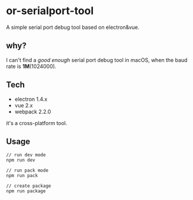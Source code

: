 # or-serialport-tool
A simple serial port debug tool based on electron&amp;vue.


## why?

I can't find a _good enough_ serial port debug tool in macOS, when the baud rate is **1M**(1024000).


## Tech

  - electron 1.4.x
  - vue 2.x
  - webpack 2.2.0


it's a cross-platform tool.

## Usage

    // run dev mode
    npm run dev

    // run pack mode
    npm run pack

    // create package
    npm run package
